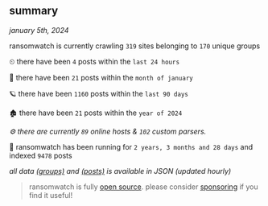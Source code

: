 
## summary
_january 5th, 2024_

ransomwatch is currently crawling `319` sites belonging to `170` unique groups

⏲ there have been `4` posts within the `last 24 hours`

🦈 there have been `21` posts within the `month of january`

🪐 there have been `1160` posts within the `last 90 days`

🏚 there have been `21` posts within the `year of 2024`

_⚙️ there are currently `89` online hosts & `102` custom parsers._

🦕 ransomwatch has been running for `2 years, 3 months and 28 days` and indexed `9478` posts

_all data  [(groups)](http://ransomwhat.telemetry.ltd/groups) and [(posts)](http://ransomwhat.telemetry.ltd/posts) is available in JSON (updated hourly)_

> ransomwatch is fully [open source](https://github.com/joshhighet/ransomwatch#ransomwatch--). please consider [sponsoring](https://github.com/sponsors/joshhighet) if you find it useful!
